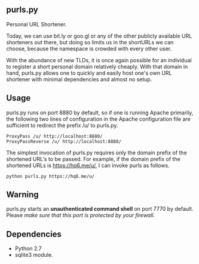 ## purls.py

Personal URL Shortener.

Today, we can use bit.ly or goo.gl or any of the other publicly available URL
shorteners out there, but doing so limits us in the shortURLs we can choose,
because the namespace is crowded with every other user.

With the abundance of new TLDs, it is once again possible for an individual to
register a short personal domain relatively cheaply.  With that domain in hand,
purls.py allows one to quickly and easily host one's own URL shortener with
minimal dependencies and almost no setup.

## Usage

purls.py runs on port 8880 by default, so if one is running Apache primarily,
the following two lines of configuration in the Apache configuration file are
sufficient to redirect the prefix /u/ to purls.py.

    ProxyPass /u/ http://localhost:8880/
    ProxyPassReverse /u/ http://localhost:8880/


The simplest invocation of purls.py requires only the domain prefix of the
shortened URL's to be passed. For example, if the domain prefix of the
shortened URLs is https://hq6.me/u/, I can invoke purls as follows.

    python purls.py https://hq6.me/u/

## Warning

purls.py starts an **unauthenticated command shell** on port 7770 by default.
Please *make sure that this port is protected by your firewall*.

## Dependencies

 * Python 2.7
 * sqlite3 module.
